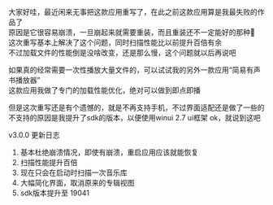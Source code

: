 ﻿大家好哇，最近闲来无事把这款应用重写了，在此之前这款应用算是我最失败的作品了  
原因是它很容易崩溃，一旦崩起来就需要重装，而且重装还不一定能好的那种🤣  
这次重写基本上解决了这个问题，同时扫描性能比以前提升百倍有余  
不过加载文件的性能倒是没啥改变，还是那么慢，这个问题就以后再说吧

如果真的经常需要一次性播放大量文件的，可以试试我的另外一款应用“简易有声书播放器”  
这款应用我做了专门的加载性能优化，绝对可以做到即点即播

但是这次重写还是有个遗憾的，就是不再支持手机，不过界面适配还是做了一些的  
不支持的原因是我提升了sdk的版本，以便使用winui 2.7 ui框架
ok，就说到这吧

v3.0.0 更新日志

1. 基本杜绝崩溃情况，即使有崩溃，重启应用应该就能恢复
2. 扫描性能提升百倍
3. 现在只会在启动时扫描一次音乐库
4. 大幅简化界面，取消原来的专辑视图
5. sdk版本提升至 19041
